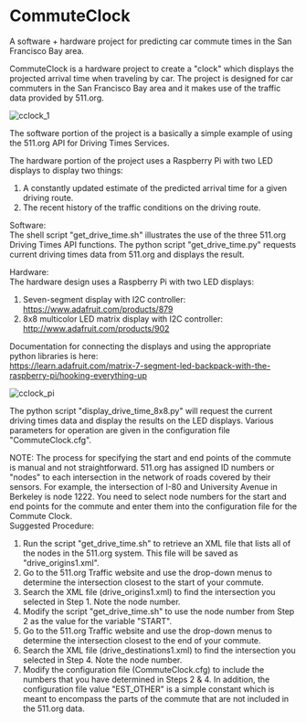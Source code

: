 # CommuteClock
A software + hardware project for predicting car commute times in the San Francisco Bay area. 

CommuteClock is a hardware project to create a "clock" which displays the projected arrival time when traveling by car.
The project is designed for car commuters in the San Francisco Bay area and it makes use of the traffic data provided by 511.org.

![cclock_1](https://cloud.githubusercontent.com/assets/13460989/8977347/2ea9ce9e-364d-11e5-900f-bea73bebcab5.jpg)

The software portion of the project is a basically a simple example of using the 511.org API for Driving Times Services.

The hardware portion of the project uses a Raspberry Pi with two LED displays to display two things:  
1. A constantly updated estimate of the predicted arrival time for a given driving route.
2. The recent history of the traffic conditions on the driving route.

Software:  
The shell script "get_drive_time.sh" illustrates the use of the three 511.org Driving Times API functions.
The python script "get_drive_time.py" requests current driving times data from 511.org and displays the result.

Hardware:  
The hardware design uses a Raspberry Pi with two LED displays:
1. Seven-segment display with I2C controller:
	https://www.adafruit.com/products/879
2. 8x8 multicolor LED matrix display with I2C controller:
	http://www.adafruit.com/products/902
	
Documentation for connecting the displays and using the appropriate python libraries is here:  
https://learn.adafruit.com/matrix-7-segment-led-backpack-with-the-raspberry-pi/hooking-everything-up	

![cclock_pi](https://cloud.githubusercontent.com/assets/13460989/8977349/326b9292-364d-11e5-8cb1-61277df2e736.jpg)

The python script "display_drive_time_8x8.py" will request the current driving times data and display the results on the LED displays.
Various parameters for operation are given in the configuration file "CommuteClock.cfg".	

NOTE: The process for specifying the start and end points of the commute is manual and not straightforward. 511.org has assigned ID numbers or "nodes" to each intersection in the network of roads covered by their sensors. For example, the intersection of I-80 and University Avenue in Berkeley is node 1222. You need to select node numbers for the start and end points for the commute and enter them into the configuration file for the Commute Clock.  
Suggested Procedure:  

1. Run the script "get_drive_time.sh" to retrieve an XML file that lists all of the nodes in the 511.org system. This file will be saved as "drive_origins1.xml".
2. Go to the 511.org Traffic website and use the drop-down menus to determine the intersection closest to the start of your commute.
3. Search the XML file (drive_origins1.xml) to find the intersection you selected in Step 1. Note the node number.
4. Modify the script "get_drive_time.sh" to use the node number from Step 2 as the value for the variable "START".
4. Go to the 511.org Traffic website and use the drop-down menus to determine the intersection closest to the end of your commute.
5. Search the XML file (drive_destinations1.xml) to find the intersection you selected in Step 4. Note the node number.
6. Modify the configuration file (CommuteClock.cfg) to include the numbers that you have determined in Steps 2 & 4.
In addition, the configuration file value "EST_OTHER" is a simple constant which is meant to encompass the parts of the commute that are not included in the 511.org data.
